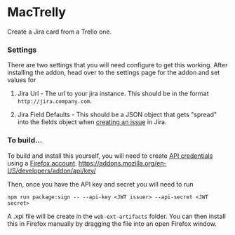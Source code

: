# MacTrelly

Create a Jira card from a Trello one.

### Settings

There are two settings that you will need configure to get this working.
After installing the addon, head over to the settings page for the addon and
set values for

1. Jira Url - The url to your jira instance. This should be in the format
`http://jira.company.com`.

2. Jira Field Defaults - This should be a JSON object that gets "spread" into
the fields object when [creating an
issue](https://docs.atlassian.com/software/jira/docs/api/REST/latest/#api/2/issue-createIssue)
in Jira.


### To build...

To build and install this yourself, you will need to create
[API credentials](https://addons.mozilla.org/en-US/developers/addon/api/key/)
using a [Firefox account](https://accounts.firefox.com/signup).
https://addons.mozilla.org/en-US/developers/addon/api/key/

Then, once you have the API key and secret you will need to run

```
npm run package:sign -- --api-key <JWT issuer> --api-secret <JWT secret>
```

A .xpi file will be create in the `web-ext-artifacts` folder. You can then
install this in Firefox manually by dragging the file into an open Firefox
window.